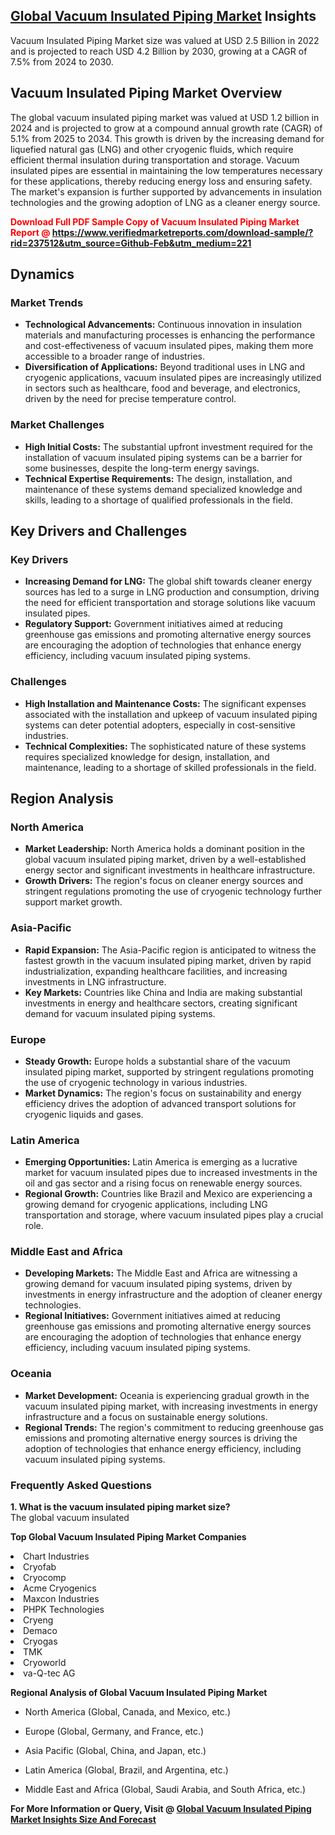 <h2><a href="https://www.verifiedmarketreports.com/download-sample/?rid=237512&amp;utm_source=Github&amp;utm_medium=221" target="_blank">Global Vacuum Insulated Piping Market</a> Insights</h2><p>Vacuum Insulated Piping Market size was valued at USD 2.5 Billion in 2022 and is projected to reach USD 4.2 Billion by 2030, growing at a CAGR of 7.5% from 2024 to 2030.</p><p> <h2>Vacuum Insulated Piping Market Overview</h2> <p>The global vacuum insulated piping market was valued at USD 1.2 billion in 2024 and is projected to grow at a compound annual growth rate (CAGR) of 5.1% from 2025 to 2034. This growth is driven by the increasing demand for liquefied natural gas (LNG) and other cryogenic fluids, which require efficient thermal insulation during transportation and storage. Vacuum insulated pipes are essential in maintaining the low temperatures necessary for these applications, thereby reducing energy loss and ensuring safety. The market's expansion is further supported by advancements in insulation technologies and the growing adoption of LNG as a cleaner energy source. </p> <p><strong><p><span class=""><span style="color: #ff0000;"><strong>Download Full PDF Sample Copy of Vacuum Insulated Piping Market Report</strong> @ </span><a href="https://www.verifiedmarketreports.com/download-sample/?rid=237512&amp;utm_source=Github-Feb&amp;utm_medium=221" target="_blank">https://www.verifiedmarketreports.com/download-sample/?rid=237512&amp;utm_source=Github-Feb&amp;utm_medium=221</a></span></p></strong></p> <h2>Dynamics</h2> <h3>Market Trends</h3> <ul> <li><strong>Technological Advancements:</strong> Continuous innovation in insulation materials and manufacturing processes is enhancing the performance and cost-effectiveness of vacuum insulated pipes, making them more accessible to a broader range of industries. </li> <li><strong>Diversification of Applications:</strong> Beyond traditional uses in LNG and cryogenic applications, vacuum insulated pipes are increasingly utilized in sectors such as healthcare, food and beverage, and electronics, driven by the need for precise temperature control. </li> </ul> <h3>Market Challenges</h3> <ul> <li><strong>High Initial Costs:</strong> The substantial upfront investment required for the installation of vacuum insulated piping systems can be a barrier for some businesses, despite the long-term energy savings. </li> <li><strong>Technical Expertise Requirements:</strong> The design, installation, and maintenance of these systems demand specialized knowledge and skills, leading to a shortage of qualified professionals in the field. </li> </ul> <h2>Key Drivers and Challenges</h2> <h3>Key Drivers</h3> <ul> <li><strong>Increasing Demand for LNG:</strong> The global shift towards cleaner energy sources has led to a surge in LNG production and consumption, driving the need for efficient transportation and storage solutions like vacuum insulated pipes. </li> <li><strong>Regulatory Support:</strong> Government initiatives aimed at reducing greenhouse gas emissions and promoting alternative energy sources are encouraging the adoption of technologies that enhance energy efficiency, including vacuum insulated piping systems. </li> </ul> <h3>Challenges</h3> <ul> <li><strong>High Installation and Maintenance Costs:</strong> The significant expenses associated with the installation and upkeep of vacuum insulated piping systems can deter potential adopters, especially in cost-sensitive industries. </li> <li><strong>Technical Complexities:</strong> The sophisticated nature of these systems requires specialized knowledge for design, installation, and maintenance, leading to a shortage of skilled professionals in the field. </li> </ul> <h2>Region Analysis</h2> <h3>North America</h3> <ul> <li><strong>Market Leadership:</strong> North America holds a dominant position in the global vacuum insulated piping market, driven by a well-established energy sector and significant investments in healthcare infrastructure. </li> <li><strong>Growth Drivers:</strong> The region's focus on cleaner energy sources and stringent regulations promoting the use of cryogenic technology further support market growth. </li> </ul> <h3>Asia-Pacific</h3> <ul> <li><strong>Rapid Expansion:</strong> The Asia-Pacific region is anticipated to witness the fastest growth in the vacuum insulated piping market, driven by rapid industrialization, expanding healthcare facilities, and increasing investments in LNG infrastructure. </li> <li><strong>Key Markets:</strong> Countries like China and India are making substantial investments in energy and healthcare sectors, creating significant demand for vacuum insulated piping systems. </li> </ul> <h3>Europe</h3> <ul> <li><strong>Steady Growth:</strong> Europe holds a substantial share of the vacuum insulated piping market, supported by stringent regulations promoting the use of cryogenic technology in various industries. </li> <li><strong>Market Dynamics:</strong> The region's focus on sustainability and energy efficiency drives the adoption of advanced transport solutions for cryogenic liquids and gases. </li> </ul> <h3>Latin America</h3> <ul> <li><strong>Emerging Opportunities:</strong> Latin America is emerging as a lucrative market for vacuum insulated pipes due to increased investments in the oil and gas sector and a rising focus on renewable energy sources. </li> <li><strong>Regional Growth:</strong> Countries like Brazil and Mexico are experiencing a growing demand for cryogenic applications, including LNG transportation and storage, where vacuum insulated pipes play a crucial role. </li> </ul> <h3>Middle East and Africa</h3> <ul> <li><strong>Developing Markets:</strong> The Middle East and Africa are witnessing a growing demand for vacuum insulated piping systems, driven by investments in energy infrastructure and the adoption of cleaner energy technologies. </li> <li><strong>Regional Initiatives:</strong> Government initiatives aimed at reducing greenhouse gas emissions and promoting alternative energy sources are encouraging the adoption of technologies that enhance energy efficiency, including vacuum insulated piping systems. </li> </ul> <h3>Oceania</h3> <ul> <li><strong>Market Development:</strong> Oceania is experiencing gradual growth in the vacuum insulated piping market, with increasing investments in energy infrastructure and a focus on sustainable energy solutions. </li> <li><strong>Regional Trends:</strong> The region's commitment to reducing greenhouse gas emissions and promoting alternative energy sources is driving the adoption of technologies that enhance energy efficiency, including vacuum insulated piping systems. </li> </ul> <h3>Frequently Asked Questions</h3> <p><strong>1. What is the vacuum insulated piping market size?</strong><br> The global vacuum insulated</p><p><strong>Top Global Vacuum Insulated Piping Market Companies</strong></p><div data-test-id=""><p><li>Chart Industries</li><li> Cryofab</li><li> Cryocomp</li><li> Acme Cryogenics</li><li> Maxcon Industries</li><li> PHPK Technologies</li><li> Cryeng</li><li> Demaco</li><li> Cryogas</li><li> TMK</li><li> Cryoworld</li><li> va-Q-tec AG</li></p><div><strong>Regional Analysis of&nbsp;Global Vacuum Insulated Piping Market</strong></div><ul><li dir="ltr"><p dir="ltr">North America&nbsp;(Global, Canada, and Mexico, etc.)</p></li><li dir="ltr"><p dir="ltr">Europe (Global, Germany, and France, etc.)</p></li><li dir="ltr"><p dir="ltr">Asia Pacific&nbsp;(Global, China, and Japan, etc.)</p></li><li dir="ltr"><p dir="ltr">Latin America&nbsp;(Global, Brazil, and Argentina, etc.)</p></li><li dir="ltr">Middle East and Africa&nbsp;(Global, Saudi Arabia, and South Africa, etc.)</li></ul><p><strong>For More Information or Query, Visit @&nbsp;</strong><strong><a href="https://www.verifiedmarketreports.com/product/vacuum-insulated-piping-market/?utm_source=Github&amp;utm_medium=221" target="_blank">Global Vacuum Insulated Piping Market Insights Size And Forecast</a></strong></p></div>
